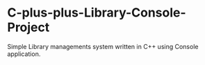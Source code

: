 # C-plus-plus-Library-Console-Project
Simple Library managements system written in C++ using Console application. 
